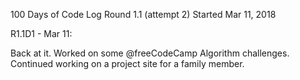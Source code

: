 100 Days of Code Log Round 1.1 (attempt 2)
Started Mar 11, 2018

R1.1D1 - Mar 11:

Back at it.
Worked on some @freeCodeCamp Algorithm challenges. Continued working on a project site for a family member. 
